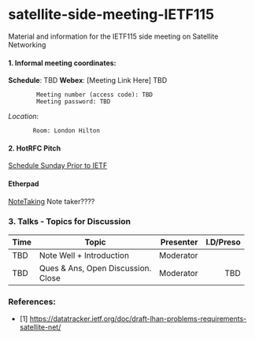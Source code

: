 # satellite-side-meeting-IETF115
Material and information for the IETF115 side meeting on Satellite Networking

#### 1. Informal meeting coordinates:

  **Schedule**: TBD
  **Webex**:  [Meeting Link Here] TBD
  
            Meeting number (access code): TBD
            Meeting password: TBD
            
  *Location*: 
  
           Room: London Hilton
           
  
#### 2. HotRFC Pitch

  [Schedule Sunday Prior to IETF](https://datatracker.ietf.org/meeting/) 

#### Etherpad
  [NoteTaking](https://etherpad.wikimedia.org/)
  Note taker????
  
### 3. Talks - Topics for Discussion


| Time | Topic    |  Presenter   |  I.D/Preso |
|------|----------|-------------:|-----:|
| TBD | Note Well + Introduction            | Moderator  | | 
| TBD | Ques & Ans, Open Discussion. <br>Close  | Moderator |TBD |


### References:

  - [1]  https://datatracker.ietf.org/doc/draft-lhan-problems-requirements-satellite-net/
  
